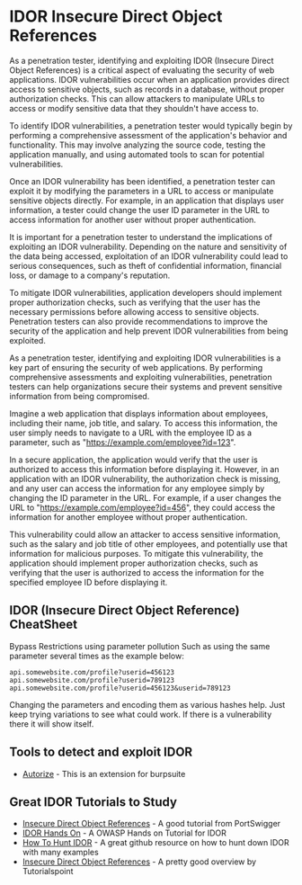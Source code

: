 # IDOR Insecure Direct Object References

As a penetration tester, identifying and exploiting IDOR (Insecure Direct Object References) is a critical aspect of evaluating the security of web applications. IDOR vulnerabilities occur when an application provides direct access to sensitive objects, such as records in a database, without proper authorization checks. This can allow attackers to manipulate URLs to access or modify sensitive data that they shouldn't have access to.

To identify IDOR vulnerabilities, a penetration tester would typically begin by performing a comprehensive assessment of the application's behavior and functionality. This may involve analyzing the source code, testing the application manually, and using automated tools to scan for potential vulnerabilities.

Once an IDOR vulnerability has been identified, a penetration tester can exploit it by modifying the parameters in a URL to access or manipulate sensitive objects directly. For example, in an application that displays user information, a tester could change the user ID parameter in the URL to access information for another user without proper authentication.

It is important for a penetration tester to understand the implications of exploiting an IDOR vulnerability. Depending on the nature and sensitivity of the data being accessed, exploitation of an IDOR vulnerability could lead to serious consequences, such as theft of confidential information, financial loss, or damage to a company's reputation.

To mitigate IDOR vulnerabilities, application developers should implement proper authorization checks, such as verifying that the user has the necessary permissions before allowing access to sensitive objects. Penetration testers can also provide recommendations to improve the security of the application and help prevent IDOR vulnerabilities from being exploited.

As a penetration tester, identifying and exploiting IDOR vulnerabilities is a key part of ensuring the security of web applications. By performing comprehensive assessments and exploiting vulnerabilities, penetration testers can help organizations secure their systems and prevent sensitive information from being compromised.

Imagine a web application that displays information about employees, including their name, job title, and salary. To access this information, the user simply needs to navigate to a URL with the employee ID as a parameter, such as "https://example.com/employee?id=123".

In a secure application, the application would verify that the user is authorized to access this information before displaying it. However, in an application with an IDOR vulnerability, the authorization check is missing, and any user can access the information for any employee simply by changing the ID parameter in the URL. For example, if a user changes the URL to "https://example.com/employee?id=456", they could access the information for another employee without proper authentication.

This vulnerability could allow an attacker to access sensitive information, such as the salary and job title of other employees, and potentially use that information for malicious purposes. To mitigate this vulnerability, the application should implement proper authorization checks, such as verifying that the user is authorized to access the information for the specified employee ID before displaying it.

## IDOR (Insecure Direct Object Reference) CheatSheet
Bypass Restrictions using parameter pollution
Such as using the same parameter several times as the example below:

```
api.somewebsite.com/profile?userid=456123
api.somewebsite.com/profile?userid=789123
api.somewebsite.com/profile?userid=456123&userid=789123

```
Changing the parameters and encoding them as various hashes help. Just keep trying variations to see what could work. If there is a vulnerability there it will show itself.

## Tools to detect and exploit IDOR
* [Autorize](https://portswigger.net/bappstore/f9bbac8c4acf4aefa4d7dc92a991af2f) - This is an extension for burpsuite

## Great IDOR Tutorials to Study
* [Insecure Direct Object References](https://portswigger.net/web-security/access-control/idor) - A good tutorial from PortSwigger
* [IDOR Hands On](https://thehackerish.com/idor-tutorial-hands-on-owasp-top-10-training/) - A OWASP Hands on Tutorial for IDOR
* [How To Hunt IDOR](https://github.com/KathanP19/HowToHunt/blob/master/IDOR/IDOR.md) - A great github resource on how to hunt down IDOR with many examples
* [Insecure Direct Object References](https://www.google.com/search?client=firefox-b-1-d&q=IDOR+Tutorials#ip=1) - A pretty good overview by Tutorialspoint




